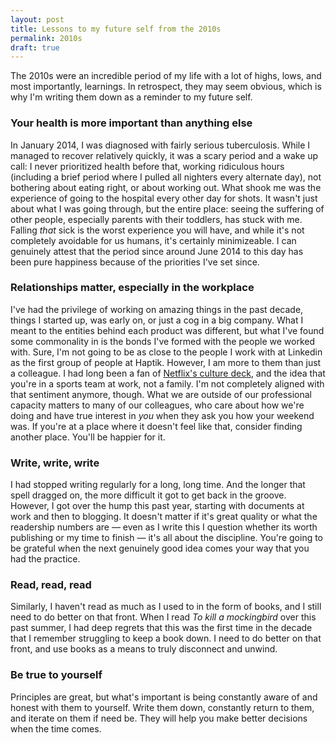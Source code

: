 ```yaml
---
layout: post
title: Lessons to my future self from the 2010s
permalink: 2010s
draft: true
---
```

The 2010s were an incredible period of my life with a lot of highs, lows, and most importantly, learnings. In retrospect, they may seem obvious, which is why I'm writing them down as a reminder to my future self.

### Your health is more important than anything else
In January 2014, I was diagnosed with fairly serious tuberculosis. While I managed to recover relatively quickly, it was a scary period and a wake up call: I never prioritized health before that, working ridiculous hours (including a brief period where I pulled all nighters every alternate day), not bothering about eating right, or about working out.
What shook me was the experience of going to the hospital every other day for shots. It wasn't just about what I was going through, but the entire place: seeing the suffering of other people, especially parents with their toddlers, has stuck with me. Falling _that_ sick is the worst experience you will have, and while it's not completely avoidable for us humans, it's certainly minimizeable.
I can genuinely attest that the period since around June 2014 to this day has been pure happiness because of the priorities I've set since.
### Relationships matter, especially in the workplace
I've had the privilege of working on amazing things in the past decade, things I started up, was early on, or just a cog in a big company. What I meant to the entities behind each product was different, but what I've found some commonality in is the bonds I've formed with the people we worked with.
Sure, I'm not going to be as close to the people I work with at Linkedin as the first group of people at Haptik. However, I am more to them than just a colleague. I had long been a fan of [Netflix's culture deck](https://www.slideshare.net/mobile/reed2001/culture-1798664), and the idea that you're in a sports team at work, not a family. I'm not completely aligned with that sentiment anymore, though. What we are outside of our professional capacity matters to many of our colleagues, who care about how we're doing and have true interest in _you_ when they ask you how your weekend was.
If you're at a place where it doesn't feel like that, consider finding another place. You'll be happier for it.
### Write, write, write
I had stopped writing regularly for a long, long time. And the longer that spell dragged on, the more difficult it got to get back in the groove. However, I got over the hump this past year, starting with documents at work and then to blogging.
It doesn't matter if it's great quality or what the readership numbers are — even as I write this I question whether its worth publishing or my time to finish — it's all about the discipline. You're going to be grateful when the next genuinely good idea comes your way that you had the practice.
### Read, read, read
Similarly, I haven't read as much as I used to in the form of books, and I still need to do better on that front. When I read _To kill a mockingbird_ over this past summer, I had deep regrets that this was the first time in the decade that I remember struggling to keep a book down. I need to do better on that front, and use books as a means to truly disconnect and unwind.
### Be true to yourself
Principles are great, but what's important is being constantly aware of and honest with them to yourself. Write them down, constantly return to them, and iterate on them if need be. They will help you make better decisions when the time comes.
